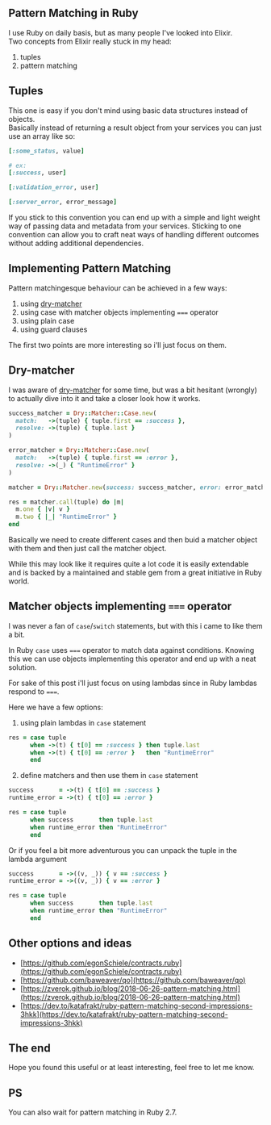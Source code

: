 ## Pattern Matching in Ruby

I use Ruby on daily basis, but as many people I've looked into Elixir.  
Two concepts from Elixir really stuck in my head:

  1. tuples
  2. pattern matching

## Tuples
This one is easy if you don't mind using basic data structures instead of objects.  
Basically instead of returning a result object from your services you can just use an array like so:

```ruby
[:some_status, value]

# ex:
[:success, user]

[:validation_error, user]

[:server_error, error_message]
```

If you stick to this convention you can end up with a simple and light weight way of passing data and metadata
from your services. Sticking to one convention can allow you to craft neat ways of handling different outcomes
without adding additional dependencies. 

## Implementing Pattern Matching

Pattern matchingesque behaviour can be achieved in a few ways:
  1. using [dry-matcher](https://dry-rb.org/gems/dry-matcher/)
  2. using case with matcher objects implementing `===` operator
  3. using plain case
  4. using guard clauses

The first two points are more interesting so i'll just focus on them.

## Dry-matcher

I was aware of [dry-matcher](https://dry-rb.org/gems/dry-matcher/) for some time,
but was a bit hesitant (wrongly) to actually dive into it and take a closer look how it works.

```ruby
success_matcher = Dry::Matcher::Case.new(
  match:   ->(tuple) { tuple.first == :success },
  resolve: ->(tuple) { tuple.last }
)

error_matcher = Dry::Matcher::Case.new(
  match:   ->(tuple) { tuple.first == :error },
  resolve: ->(_) { "RuntimeError" }
)

matcher = Dry::Matcher.new(success: success_matcher, error: error_matcher)

res = matcher.call(tuple) do |m|
  m.one { |v| v }
  m.two { |_| "RuntimeError" }
end
```

Basically we need to create different cases and then buid a matcher object with them and then just call the matcher object.

While this may look like it requires quite a lot code it is easily extendable and is backed by a maintained and stable gem from
a great initiative in Ruby world.


## Matcher objects implementing `===` operator

I was never a fan of `case`/`switch` statements, but with this i came to like them a bit.

In Ruby `case` uses `===` operator to match data against conditions. Knowing this we can use objects
implementing this operator and end up with a neat solution.

For sake of this post i'll just focus on using lambdas since in Ruby lambdas respond to `===`.

Here we have a few options:

1. using plain lambdas in `case` statement

  ```ruby
  res = case tuple
        when ->(t) { t[0] == :success } then tuple.last
        when ->(t) { t[0] == :error }   then "RuntimeError"
        end
  ```

2. define matchers and then use them in `case` statement

  ```ruby
  success       = ->(t) { t[0] == :success }
  runtime_error = ->(t) { t[0] == :error }

  res = case tuple
        when success       then tuple.last
        when runtime_error then "RuntimeError"
        end
  ```

  Or if you feel a bit more adventurous you can unpack the tuple in the lambda argument

  ```ruby
  success       = ->((v, _)) { v == :success }
  runtime_error = ->((v, _)) { v == :error }

  res = case tuple
        when success       then tuple.last
        when runtime_error then "RuntimeError"
        end
```
## Other options and ideas
  - [https://github.com/egonSchiele/contracts.ruby](https://github.com/egonSchiele/contracts.ruby)
  - [https://github.com/baweaver/qo](https://github.com/baweaver/qo)
  - [https://zverok.github.io/blog/2018-06-26-pattern-matching.html](https://zverok.github.io/blog/2018-06-26-pattern-matching.html)
  - [https://dev.to/katafrakt/ruby-pattern-matching-second-impressions-3hkk](https://dev.to/katafrakt/ruby-pattern-matching-second-impressions-3hkk)

## The end

Hope you found this useful or at least interesting, feel free to let me know.

## PS

You can also wait for pattern matching in Ruby 2.7.


